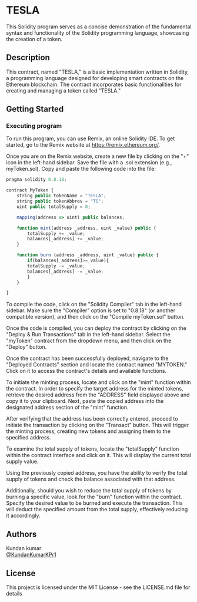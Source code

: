 # TESLA

This Solidity program serves as a concise demonstration of the fundamental syntax and functionality of the Solidity programming language, showcasing the creation of a token.

## Description

This contract, named "TESLA," is a basic implementation written in Solidity, a programming language designed for developing smart contracts on the Ethereum blockchain. The contract incorporates basic functionalities for creating and managing a token called "TESLA."

## Getting Started

### Executing program

To run this program, you can use Remix, an online Solidity IDE. To get started, go to the Remix website at https://remix.ethereum.org/.

Once you are on the Remix website, create a new file by clicking on the "+" icon in the left-hand sidebar. Save the file with a .sol extension (e.g., myToken.sol). Copy and paste the following code into the file:

```javascript
pragma solidity 0.8.18;

contract MyToken {
    string public tokenName = "TESLA";
    string public tokenAbbrev = "TS";
    uint public totalSupply = 0;

    mapping(address => uint) public balances;

    function mint(address _address, uint _value) public {
        totalSupply += _value;
        balances[_address] += _value;
    }

    function burn (address _address, uint _value) public {
        if(balances[_address]>=_value){
        totalSupply -= _value;
        balances[_address] -= _value;
        }        
    }

}

```

To compile the code, click on the "Solidity Compiler" tab in the left-hand sidebar. Make sure the "Compiler" option is set to "0.8.18" (or another compatible version), and then click on the "Compile myToken.sol" button.

Once the code is compiled, you can deploy the contract by clicking on the "Deploy & Run Transactions" tab in the left-hand sidebar. Select the "myToken" contract from the dropdown menu, and then click on the "Deploy" button.

Once the contract has been successfully deployed, navigate to the "Deployed Contracts" section and locate the contract named "MYTOKEN." Click on it to access the contract's details and available functions.

To initiate the minting process, locate and click on the "mint" function within the contract. In order to specify the target address for the minted tokens, retrieve the desired address from the "ADDRESS" field displayed above and copy it to your clipboard. Next, paste the copied address into the designated address section of the "mint" function.

After verifying that the address has been correctly entered, proceed to initiate the transaction by clicking on the "Transact" button. This will trigger the minting process, creating new tokens and assigning them to the specified address.

To examine the total supply of tokens, locate the "totalSupply" function within the contract interface and click on it. This will display the current total supply value.

Using the previously copied address, you have the ability to verify the total supply of tokens and check the balance associated with that address.

Additionally, should you wish to reduce the total supply of tokens by burning a specific value, look for the "burn" function within the contract. Specify the desired value to be burned and execute the transaction. This will deduct the specified amount from the total supply, effectively reducing it accordingly.

## Authors

Kundan kumar  
[@KundanKumarKPr1](https://twitter.com/KundanKumarKPr1)


## License

This project is licensed under the MIT License - see the LICENSE.md file for details
